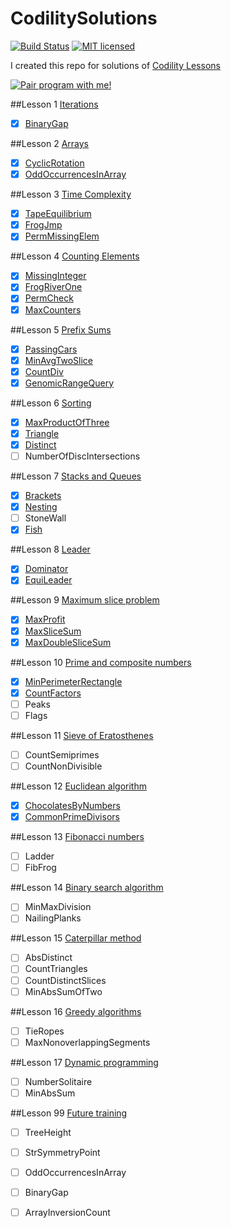 # CodilitySolutions

[![Build Status](https://travis-ci.org/kenshinji/CodilitySolutions.svg?branch=master)](https://travis-ci.org/kenshinji/CodilitySolutions)
[![MIT licensed](https://img.shields.io/badge/license-MIT-blue.svg)](https://github.com/kenshinji/CodilitySolutions/blob/master/LICENSE.txt)

I created this repo for solutions of [Codility Lessons](https://codility.com/programmers/lessons/)

<a href="mailto:gundam0083ster@gmail.com" title="Pair program with me!">
  <img  src="http://pairprogramwith.me/badge.png"
        alt="Pair program with me!" />
</a>

##Lesson 1 [Iterations](https://codility.com/programmers/lessons/18/)
- [x] [BinaryGap](https://github.com/kenshinji/CodilitySolutions/blob/master/src/main/com/kenshinji/Lesson1/BinaryGap.java)

##Lesson 2 [Arrays](https://codility.com/programmers/lessons/17/)
- [x] [CyclicRotation](https://github.com/kenshinji/CodilitySolutions/blob/master/src/main/com/kenshinji/Lesson2/CyclicRotation.java)
- [x] [OddOccurrencesInArray](https://github.com/kenshinji/CodilitySolutions/blob/master/src/main/com/kenshinji/Lesson2/OddOccurrencesInArray.java)

##Lesson 3 [Time Complexity](https://codility.com/programmers/lessons/1/)
- [x] [TapeEquilibrium](https://github.com/kenshinji/CodilitySolutions/blob/master/src/main/com/kenshinji/Lesson3/TapeEquilibrium.java)
- [x] [FrogJmp](https://github.com/kenshinji/CodilitySolutions/blob/master/src/main/com/kenshinji/Lesson3/FrogJmp.java)
- [x] [PermMissingElem](https://github.com/kenshinji/CodilitySolutions/blob/master/src/main/com/kenshinji/Lesson3/PermMissingElem.java)

##Lesson 4 [Counting Elements](https://codility.com/programmers/lessons/2/)
- [x] [MissingInteger](https://github.com/kenshinji/CodilitySolutions/blob/master/src/main/com/kenshinji/Lesson4/MissingInteger.java)
- [x] [FrogRiverOne](https://github.com/kenshinji/CodilitySolutions/blob/master/src/main/com/kenshinji/Lesson4/FrogRiverOne.java)
- [x] [PermCheck](https://github.com/kenshinji/CodilitySolutions/blob/master/src/main/com/kenshinji/Lesson4/PermCheck.java)
- [x] [MaxCounters](https://github.com/kenshinji/CodilitySolutions/blob/master/src/main/com/kenshinji/Lesson4/MaxCounters.java)

##Lesson 5 [Prefix Sums](https://codility.com/programmers/lessons/3)
- [x] [PassingCars](https://github.com/kenshinji/CodilitySolutions/blob/master/src/main/com/kenshinji/Lesson5/PassingCars.java)
- [x] [MinAvgTwoSlice](https://github.com/kenshinji/CodilitySolutions/blob/master/src/main/com/kenshinji/Lesson5/MinAvgTwoSlice.java)
- [x] [CountDiv](https://github.com/kenshinji/CodilitySolutions/blob/master/src/main/com/kenshinji/Lesson5/CountDiv.java)
- [x] [GenomicRangeQuery](https://github.com/kenshinji/CodilitySolutions/blob/master/src/main/com/kenshinji/Lesson5/GenomicRangeQuery.java)

##Lesson 6 [Sorting](https://codility.com/programmers/lessons/4/)
- [x] [MaxProductOfThree](https://github.com/kenshinji/CodilitySolutions/blob/master/src/main/com/kenshinji/Lesson6/MaxProductOfThree.java)
- [x] [Triangle](https://github.com/kenshinji/CodilitySolutions/blob/master/src/main/com/kenshinji/Lesson6/Triangle.java)
- [x] [Distinct](https://github.com/kenshinji/CodilitySolutions/blob/master/src/main/com/kenshinji/Lesson6/Triangle.java)
- [ ] NumberOfDiscIntersections

##Lesson 7 [Stacks and Queues](https://codility.com/programmers/lessons/5)
- [x] [Brackets](https://github.com/kenshinji/CodilitySolutions/blob/master/src/main/com/kenshinji/Lesson7/Brackets.java)
- [x] [Nesting](https://github.com/kenshinji/CodilitySolutions/blob/master/src/main/com/kenshinji/Lesson7/Nesting.java)
- [ ] StoneWall
- [x] [Fish](https://github.com/kenshinji/CodilitySolutions/blob/master/src/main/com/kenshinji/Lesson7/Fish.java)

##Lesson 8 [Leader](https://codility.com/programmers/lessons/6)
- [x] [Dominator](https://github.com/kenshinji/CodilitySolutions/blob/master/src/main/com/kenshinji/Lesson8/Dominator.java)
- [x] [EquiLeader](https://github.com/kenshinji/CodilitySolutions/blob/master/src/main/com/kenshinji/Lesson8/EquiLeader.java)

##Lesson 9 [Maximum slice problem](https://codility.com/programmers/lessons/7)
- [x] [MaxProfit](https://github.com/kenshinji/CodilitySolutions/blob/master/src/main/com/kenshinji/Lesson9/MaxProfit.java)
- [x] [MaxSliceSum](https://github.com/kenshinji/CodilitySolutions/blob/master/src/main/com/kenshinji/Lesson9/MaxSliceSum.java)
- [x] [MaxDoubleSliceSum](https://github.com/kenshinji/CodilitySolutions/blob/master/src/main/com/kenshinji/Lesson9/MaxDoubleSliceSum.java)

##Lesson 10 [Prime and composite numbers](https://codility.com/programmers/lessons/8)
- [x] [MinPerimeterRectangle](https://github.com/kenshinji/CodilitySolutions/blob/master/src/main/com/kenshinji/Lesson10/MinPerimeterRectangle.java)
- [x] [CountFactors](https://github.com/kenshinji/CodilitySolutions/blob/master/src/main/com/kenshinji/Lesson10/CountFactors.java)
- [ ] Peaks
- [ ] Flags

##Lesson 11 [Sieve of Eratosthenes](https://codility.com/programmers/lessons/9)
- [ ] CountSemiprimes
- [ ] CountNonDivisible

##Lesson 12 [Euclidean algorithm](https://codility.com/programmers/lessons/10)
- [x] [ChocolatesByNumbers](https://github.com/kenshinji/CodilitySolutions/blob/master/src/main/com/kenshinji/Lesson12/ChocolatesByNumbers.java)
- [x] [CommonPrimeDivisors](https://github.com/kenshinji/CodilitySolutions/blob/master/src/main/com/kenshinji/Lesson12/CommonPrimeDivisors.java)

##Lesson 13 [Fibonacci numbers](https://codility.com/programmers/lessons/11)
- [ ] Ladder
- [ ] FibFrog

##Lesson 14 [Binary search algorithm](https://codility.com/programmers/lessons/12)
- [ ] MinMaxDivision
- [ ] NailingPlanks

##Lesson 15 [Caterpillar method](https://codility.com/programmers/lessons/13)
- [ ] AbsDistinct
- [ ] CountTriangles
- [ ] CountDistinctSlices
- [ ] MinAbsSumOfTwo

##Lesson 16 [Greedy algorithms](https://codility.com/programmers/lessons/15)
- [ ] TieRopes
- [ ] MaxNonoverlappingSegments

##Lesson 17 [Dynamic programming](https://codility.com/programmers/lessons/16)
- [ ] NumberSolitaire
- [ ] MinAbsSum

##Lesson 99 [Future training](https://codility.com/programmers/lessons/14)
- [ ] TreeHeight
- [ ] StrSymmetryPoint
- [ ] OddOccurrencesInArray
- [ ] BinaryGap
- [ ] ArrayInversionCount




